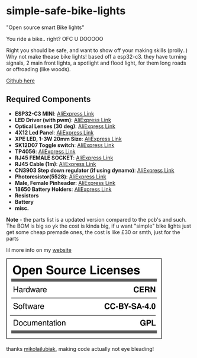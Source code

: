 # simple-safe-bike-lights

"Open source smart Bike lights"


You ride a bike.. right?
OFC U DOOOOO

Right you should be safe, and want to show off your making skills (prolly..)
Why not make thease bike lights! based off a esp32-c3. they have turning signals,
2 main front lights, a spotlight and flood light, for them long roads or offroading (like woods).

[Github here](https://github.com/ICantMakeThings/simple-safe-bike-lights)

## Required Components

- **ESP32-C3 MINI**: [AliExpress Link](https://www.aliexpress.com/item/1005007446928015.html)
- **LED Driver (with pwm)**: [AliExpress Link](https://www.aliexpress.com/item/1005005947868326.html)
- **Optical Lenses (30 deg)**: [AliExpress Link](https://www.aliexpress.com/item/1005006808303074.html)
- **4X12 Led Panel**: [AliExpress Link](https://www.aliexpress.com/item/1005007218748810.html)
- **XPE LED, 1-3W 20mm Size**: [AliExpress Link](https://www.aliexpress.com/item/1005005136107874.html)
- **SK12D07 Toggle switch**: [AliExpress Link](https://www.aliexpress.com/item/1005004508749740.html)
- **TP4056**: [AliExpress Link](https://www.aliexpress.com/item/1005004427739715.html)
- **RJ45 FEMALE SOCKET**: [AliExpress Link](https://www.aliexpress.com/item/4000661138112.html)
- **RJ45 Cable (1m)**: [AliExpress Link](https://www.aliexpress.com/item/1005005367350795.html)
- **CN3903 Step down regulator (if using dynamo)**: [AliExpress Link](https://www.aliexpress.com/item/1005007823599024.html)
- **Photoresistor(5528)**: [AliExpress Link](https://www.aliexpress.com/item/1005006038662473.html)
- **Male, Female Pinheader**: [AliExpress Link](https://www.aliexpress.com/item/1005004936556564.html)
- **18650 Battery Holders**: [AliExpress Link](https://www.aliexpress.com/item/4001131339145.html)
- **Resistors**
- **Battery**
- **misc.**

**Note** - the parts list is a updated version compared to the pcb's and such.
The BOM is big so yk the cost is kinda big, if u want "simple"
bike lights just get some cheap premade ones, the cost is like £30 or smth, just for the parts

lil more info on my [website](https://icmt.pages.dev/p/open-source-smart-bike-lights/)

![Open Source Licenses "Facts"](https://raw.githubusercontent.com/ICantMakeThings/simple-safe-bike-lights/0f8f5638057862b20c6a1c7e539cbdba2ab69a75/oshw_facts.svg)

thanks [mikolajlubiak](https://github.com/mikolajlubiak), making code actually not eye bleading!
